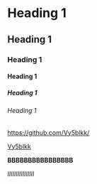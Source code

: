 # Heading 1
## Heading 1
### Heading 1
#### Heading 1
##### Heading 1
######	 Heading 1




https://github.com/Vy5blkk/

[Vy5blkk](https://github.com/Vy5blkk/)


**BBBBBBBBBBBBBBBB**

*IIIIIIIIIIIIIIII*